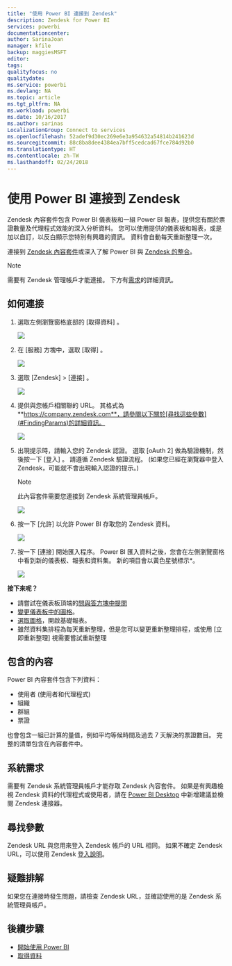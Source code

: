 ```yaml
---
title: "使用 Power BI 連接到 Zendesk"
description: Zendesk for Power BI
services: powerbi
documentationcenter: 
author: SarinaJoan
manager: kfile
backup: maggiesMSFT
editor: 
tags: 
qualityfocus: no
qualitydate: 
ms.service: powerbi
ms.devlang: NA
ms.topic: article
ms.tgt_pltfrm: NA
ms.workload: powerbi
ms.date: 10/16/2017
ms.author: sarinas
LocalizationGroup: Connect to services
ms.openlocfilehash: 52adef9d30ec269e6e3a954632a54814b241623d
ms.sourcegitcommit: 88c8ba8dee4384ea7bff5cedcad67fce784d92b0
ms.translationtype: HT
ms.contentlocale: zh-TW
ms.lasthandoff: 02/24/2018
---
```

# <a name="connect-to-zendesk-with-power-bi"></a>使用 Power BI 連接到 Zendesk
Zendesk 內容套件包含 Power BI 儀表板和一組 Power BI 報表，提供您有關於票證數量及代理程式效能的深入分析資料。 您可以使用提供的儀表板和報表，或是加以自訂，以反白顯示您特別有興趣的資訊。  資料會自動每天重新整理一次。 

連接到 [Zendesk 內容套件](https://app.powerbi.com/getdata/services/zendesk)或深入了解 Power BI 與 [Zendesk 的整合](https://powerbi.microsoft.com/integrations/zendesk)。

>[!NOTE]
>需要有 Zendesk 管理帳戶才能連接。 下方有[需求](#Requirements)的詳細資訊。

## <a name="how-to-connect"></a>如何連接
1. 選取左側瀏覽窗格底部的 [取得資料]  。
   
   ![](media/service-connect-to-zendesk/pbi_getdata.png)
2. 在 [服務]  方塊中，選取 [取得] 。
   
   ![](media/service-connect-to-zendesk/pbi_getservices.png) 
3. 選取 [Zendesk] \> [連接] 。
   
   ![](media/service-connect-to-zendesk/zendesk.png)
4. 提供與您帳戶相關聯的 URL。 其格式為 **https://company.zendesk.com**，請參閱以下關於[尋找這些參數](#FindingParams)的詳細資訊。
   
   ![](media/service-connect-to-zendesk/pbi_zendeskconnect.png)
5. 出現提示時，請輸入您的 Zendesk 認證。  選取 [oAuth 2]  做為驗證機制，然後按一下 [登入] 。 請遵循 Zendesk 驗證流程。 (如果您已經在瀏覽器中登入 Zendesk，可能就不會出現輸入認證的提示。)
   
   > [!NOTE]
   > 此內容套件需要您連接到 Zendesk 系統管理員帳戶。 
   > 
   > 
   
   ![](media/service-connect-to-zendesk/pbi_zendesksignin.png)
6. 按一下 [允許]  以允許 Power BI 存取您的 Zendesk 資料。
   
   ![](media/service-connect-to-zendesk/zendesk2.jpg)
7. 按一下 [連接]  開始匯入程序。 Power BI 匯入資料之後，您會在左側瀏覽窗格中看到新的儀表板、報表和資料集。 新的項目會以黃色星號標示\*。
   
   ![](media/service-connect-to-zendesk/pbi_zendeskdash.png)

**接下來呢？**

* 請嘗試在儀表板頂端的[問與答方塊中提問](power-bi-q-and-a.md)
* [變更儀表板中的圖格](service-dashboard-edit-tile.md)。
* [選取圖格](service-dashboard-tiles.md)，開啟基礎報表。
* 雖然資料集排程為每天重新整理，但是您可以變更重新整理排程，或使用 [立即重新整理] 視需要嘗試重新整理

## <a name="whats-included"></a>包含的內容
Power BI 內容套件包含下列資料：  

* 使用者 (使用者和代理程式)  
* 組織  
* 群組  
* 票證  

也會包含一組已計算的量值，例如平均等候時間及過去 7 天解決的票證數目。 完整的清單包含在內容套件中。

<a name="Requirements"></a>

## <a name="system-requirements"></a>系統需求
需要有 Zendesk 系統管理員帳戶才能存取 Zendesk 內容套件。 如果是有興趣檢視 Zendesk 資料的代理程式或使用者，請在 [Power BI Desktop](desktop-connect-to-data.md) 中新增建議並檢閱 Zendesk 連接器。

<a name="FindingParams"></a>

## <a name="finding-parameters"></a>尋找參數
Zendesk URL 與您用來登入 Zendesk 帳戶的 URL 相同。 如果不確定 Zendesk URL，可以使用 Zendesk [登入說明](https://www.zendesk.com/login/)。

## <a name="troubleshooting"></a>疑難排解
如果您在連接時發生問題，請檢查 Zendesk URL，並確認使用的是 Zendesk 系統管理員帳戶。

## <a name="next-steps"></a>後續步驟
* [開始使用 Power BI](service-get-started.md)
* [取得資料](service-get-data.md)

